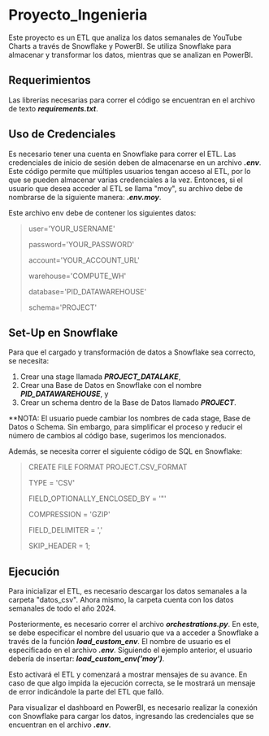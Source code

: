 # Proyecto_Ingenieria

Este proyecto es un ETL que analiza los datos semanales de YouTube Charts a través de Snowflake y PowerBI. Se utiliza Snowflake para almacenar y transformar los datos, mientras que se analizan en PowerBI.

## Requerimientos

Las librerías necesarias para correr el código se encuentran en el archivo de texto **_requirements.txt_**.

## Uso de Credenciales

Es necesario tener una cuenta en Snowflake para correr el ETL. Las credenciales de inicio de sesión deben de almacenarse en un archivo **_.env_**. Este código permite que múltiples usuarios tengan acceso al ETL, por lo que se pueden almacenar varias credenciales a la vez. Entonces, si el usuario que desea acceder al ETL se llama "moy", su archivo debe de nombrarse de la siguiente manera: **_.env.moy_**.

Este archivo env debe de contener los siguientes datos:

> user='YOUR_USERNAME'
>
> password='YOUR_PASSWORD'
>
> account='YOUR_ACCOUNT_URL'
>
> warehouse='COMPUTE_WH'
>
> database='PID_DATAWAREHOUSE'
>
> schema='PROJECT'

## Set-Up en Snowflake

Para que el cargado y transformación de datos a Snowflake sea correcto, se necesita:

1. Crear una stage llamada **_PROJECT_DATALAKE_**, 
2. Crear una Base de Datos en Snowflake con el nombre **_PID_DATAWAREHOUSE_**, y 
3. Crear un schema dentro de la Base de Datos llamado **_PROJECT_**.

**NOTA: El usuario puede cambiar los nombres de cada stage, Base de Datos o Schema. Sin embargo, para simplificar el proceso y reducir el número de cambios al código base, sugerimos los mencionados.

Además, se necesita correr el siguiente código de SQL en Snowflake:

> CREATE FILE FORMAT PROJECT.CSV_FORMAT 
>
>TYPE = 'CSV' 
>
>FIELD_OPTIONALLY_ENCLOSED_BY = '"' 
>
>COMPRESSION = 'GZIP' 
>
>FIELD_DELIMITER = ',' 
>
>SKIP_HEADER = 1;

## Ejecución

Para inicializar el ETL, es necesario descargar los datos semanales a la carpeta "datos_csv". Ahora mismo, la carpeta cuenta con  los datos semanales de todo el año 2024.

Posteriormente, es necesario correr el archivo **_orchestrations.py_**. En este, se debe especificar el nombre del usuario que va a acceder a Snowflake a través de la función **_load_custom_env_**. El nombre de usuario es el especificado en el archivo **_.env_**. Siguiendo el ejemplo anterior, el usuario debería de insertar: **_load_custom_env('moy')_**.

Esto activará el ETL y comenzará a mostrar mensajes de su avance. En caso de que algo impida la ejecución correcta, se le mostrará un mensaje de error indicándole la parte del ETL que falló.

Para visualizar el dashboard en PowerBI, es necesario realizar la conexión con Snowflake para cargar los datos, ingresando las credenciales que se encuentran en el archivo **_.env_**.